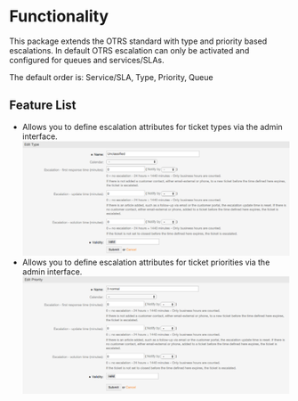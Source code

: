 # Functionality

This package extends the OTRS standard with type and priority based escalations.
In default OTRS escalation can only be activated and configured for queues and services/SLAs.

The default order is:
Service/SLA, Type, Priority, Queue

## Feature List

* Allows you to define escalation attributes for ticket types via the admin interface.
![Screenshot Types](doc/en/type.png)
* Allows you to define escalation attributes for ticket priorities via the admin interface.
![Screenshot Priority](doc/en/priority.png)
